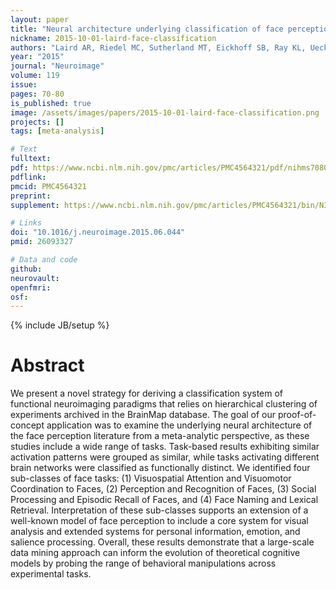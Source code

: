 ```yaml
---
layout: paper
title: "Neural architecture underlying classification of face perception paradigms."
nickname: 2015-10-01-laird-face-classification
authors: "Laird AR, Riedel MC, Sutherland MT, Eickhoff SB, Ray KL, Uecker AM, Fox PM, Turner JA, Fox PT"
year: "2015"
journal: "Neuroimage"
volume: 119
issue:
pages: 70-80
is_published: true
image: /assets/images/papers/2015-10-01-laird-face-classification.png
projects: []
tags: [meta-analysis]

# Text
fulltext:
pdf: https://www.ncbi.nlm.nih.gov/pmc/articles/PMC4564321/pdf/nihms708070.pdf
pdflink:
pmcid: PMC4564321
preprint:
supplement: https://www.ncbi.nlm.nih.gov/pmc/articles/PMC4564321/bin/NIHMS708070-supplement.docx

# Links
doi: "10.1016/j.neuroimage.2015.06.044"
pmid: 26093327

# Data and code
github:
neurovault:
openfmri:
osf:
---
```

{% include JB/setup %}

# Abstract

We present a novel strategy for deriving a classification system of functional neuroimaging paradigms that relies on hierarchical clustering of experiments archived in the BrainMap database. The goal of our proof-of-concept application was to examine the underlying neural architecture of the face perception literature from a meta-analytic perspective, as these studies include a wide range of tasks. Task-based results exhibiting similar activation patterns were grouped as similar, while tasks activating different brain networks were classified as functionally distinct. We identified four sub-classes of face tasks: (1) Visuospatial Attention and Visuomotor Coordination to Faces, (2) Perception and Recognition of Faces, (3) Social Processing and Episodic Recall of Faces, and (4) Face Naming and Lexical Retrieval. Interpretation of these sub-classes supports an extension of a well-known model of face perception to include a core system for visual analysis and extended systems for personal information, emotion, and salience processing. Overall, these results demonstrate that a large-scale data mining approach can inform the evolution of theoretical cognitive models by probing the range of behavioral manipulations across experimental tasks.
